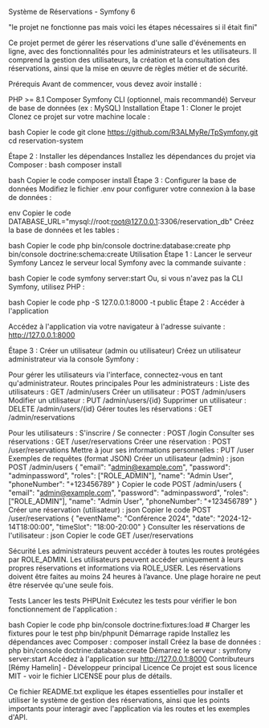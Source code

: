 
Système de Réservations - Symfony 6

"le projet ne fonctionne pas mais voici les étapes nécessaires si il était fini"

Ce projet permet de gérer les réservations d'une salle d'événements en ligne, avec des fonctionnalités pour les administrateurs et les utilisateurs. Il comprend la gestion des utilisateurs, la création et la consultation des réservations, ainsi que la mise en œuvre de règles métier et de sécurité.

Prérequis
Avant de commencer, vous devez avoir installé :

PHP >= 8.1
Composer
Symfony CLI (optionnel, mais recommandé)
Serveur de base de données (ex : MySQL)
Installation
Étape 1 : Cloner le projet
Clonez ce projet sur votre machine locale :

bash
Copier le code
git clone https://github.com/R3ALMyRe/TpSymfony.git
cd reservation-system

Étape 2 : Installer les dépendances
Installez les dépendances du projet via Composer :
bash
composer install

bash
Copier le code
composer install
Étape 3 : Configurer la base de données
Modifiez le fichier .env pour configurer votre connexion à la base de données :

env
Copier le code
DATABASE_URL="mysql://root:root@127.0.0.1:3306/reservation_db"
Créez la base de données et les tables :

bash
Copier le code
php bin/console doctrine:database:create
php bin/console doctrine:schema:create
Utilisation
Étape 1 : Lancer le serveur Symfony
Lancez le serveur local Symfony avec la commande suivante :

bash
Copier le code
symfony server:start
Ou, si vous n'avez pas la CLI Symfony, utilisez PHP :

bash
Copier le code
php -S 127.0.0.1:8000 -t public
Étape 2 : Accéder à l'application

Accédez à l'application via votre navigateur à l'adresse suivante :
http://127.0.0.1:8000

Étape 3 : Créer un utilisateur (admin ou utilisateur)
Créez un utilisateur administrateur via la console Symfony :

Pour gérer les utilisateurs via l'interface, connectez-vous en tant qu'administrateur.
Routes principales
Pour les administrateurs :
Liste des utilisateurs : GET /admin/users
Créer un utilisateur : POST /admin/users
Modifier un utilisateur : PUT /admin/users/{id}
Supprimer un utilisateur : DELETE /admin/users/{id}
Gérer toutes les réservations : GET /admin/reservations

Pour les utilisateurs :
S'inscrire / Se connecter : POST /login
Consulter ses réservations : GET /user/reservations
Créer une réservation : POST /user/reservations
Mettre à jour ses informations personnelles : PUT /user
Exemples de requêtes (format JSON)
Créer un utilisateur (admin) :
json
POST /admin/users
{
  "email": "admin@example.com",
  "password": "adminpassword",
  "roles": ["ROLE_ADMIN"],
  "name": "Admin User",
  "phoneNumber": "+123456789"
}
Copier le code
POST /admin/users
{
  "email": "admin@example.com",
  "password": "adminpassword",
  "roles": ["ROLE_ADMIN"],
  "name": "Admin User",
  "phoneNumber": "+123456789"
}
Créer une réservation (utilisateur) :
json
Copier le code
POST /user/reservations
{
  "eventName": "Conférence 2024",
  "date": "2024-12-14T18:00:00",
  "timeSlot": "18:00-20:00"
}
Consulter les réservations de l'utilisateur :
json
Copier le code
GET /user/reservations

Sécurité
Les administrateurs peuvent accéder à toutes les routes protégées par ROLE_ADMIN.
Les utilisateurs peuvent accéder uniquement à leurs propres réservations et informations via ROLE_USER.
Les réservations doivent être faites au moins 24 heures à l’avance.
Une plage horaire ne peut être réservée qu'une seule fois.

Tests
Lancer les tests PHPUnit
Exécutez les tests pour vérifier le bon fonctionnement de l'application :

bash
Copier le code
php bin/console doctrine:fixtures:load  # Charger les fixtures pour le test
php bin/phpunit
Démarrage rapide
Installez les dépendances avec Composer : composer install
Créez la base de données : php bin/console doctrine:database:create
Démarrez le serveur : symfony server:start
Accédez à l'application sur http://127.0.0.1:8000
Contributeurs
[Rémy Hamelin] - Développeur principal
Licence
Ce projet est sous licence MIT - voir le fichier LICENSE pour plus de détails.

Ce fichier README.txt explique les étapes essentielles pour installer et utiliser le système de gestion des réservations, ainsi que les points importants pour interagir avec l'application via les routes et les exemples d'API.

